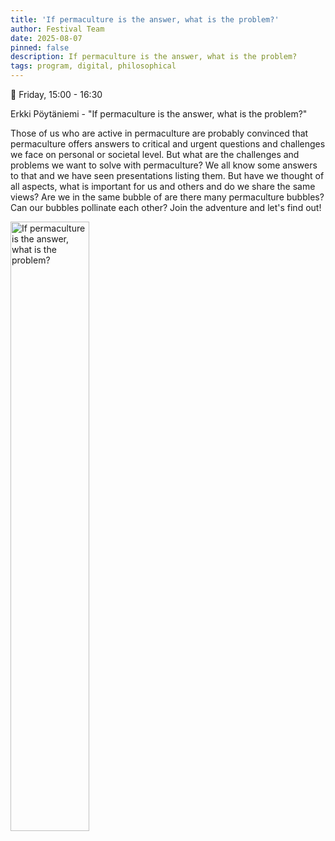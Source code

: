 ```yaml
---
title: 'If permaculture is the answer, what is the problem?'
author: Festival Team
date: 2025-08-07
pinned: false
description: If permaculture is the answer, what is the problem?
tags: program, digital, philosophical
---
```


<script>
    import Image from  '$lib/Image.svelte'
</script>

🔵 Friday, 15:00 - 16:30

Erkki Pöytäniemi - "If permaculture is the answer, what is the problem?"

Those of us who are active in permaculture are probably convinced that permaculture offers answers to critical and urgent questions and challenges we face on personal or societal level. But what are the challenges and problems we want to solve with permaculture? We all know some answers to that and we have seen presentations listing them. But have we thought of all aspects, what is important for us and others and do we share the same views? Are we in the same bubble of are there many permaculture bubbles? Can our bubbles pollinate each other? Join the adventure and let's find out!

<Image 
  src='program/digital-philosophical/13-if-permaculture-is-the-answer-what-is-the-problem.png'
  caption='If permaculture is the answer, what is the problem?'
  alt='If permaculture is the answer, what is the problem?'
  width='50%'/> 